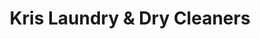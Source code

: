 ---
title: "Kris Laundry & Dry Cleaners"
url: /vennikulam/kris-laundry-and-dry-cleaners/
shop: laundry
---